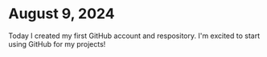 # August 9, 2024
Today I created my first GitHub account and respository. I'm excited to start using GitHub for my projects! 

